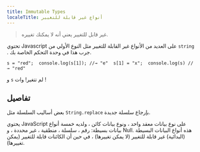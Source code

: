 ```yaml
---
title: Immutable Types
localeTitle: أنواع غير قابلة للتغيير
---
```

> غير قابل للتغيير يعني أنه لا يمكنك تغييره.

تحتوي Javascript على العديد من الأنواع غير القابلة للتغيير مثل النوع الأولي من `string` . جرب هذا في وحدة التحكم الخاصة بك.

 `s = "red"; 
 console.log(s[1]); //→ "e" 
 s[1] = "x"; 
 console.log(s) //→ "red" 
` 

و `s` لم تتغير! وات !

## تفاصيل

بعض أساليب السلسلة مثل `String.replace` بإرجاع سلسلة جديدة.

يحتوي JavaScript على نوع بيانات معقد واحد ، ونوع بيانات كائن ، ولديه خمسة أنواع بيانات بسيطة: رقم ، سلسلة ، منطقية ، غير محددة ، و Null. هذه أنواع البيانات البسيطة (البدائية) غير قابلة للتغيير (لا يمكن تغييرها) ، في حين أن الكائنات قابلة للتغيير (يمكن تغييرها).